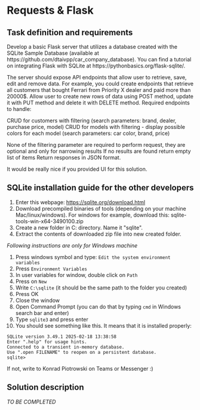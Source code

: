 <h1>Requests & Flask</h1>

<h2>Task definition and requirements</h2>
Develop a basic Flask server that utilizes a database created with the SQLite Sample Database (available at https://github.com/dtaivpp/car_company_database). You can find a tutorial on integrating Flask with SQLite at https://pythonbasics.org/flask-sqlite/.
 
The server should expose API endpoints that allow user to retrieve, save, edit and remove data. For example, you could create endpoints that retrieve all customers that bought Ferrari from Priority X dealer and paid more than 20000$. Allow user to create new rows of data using POST method, update it with PUT method and delete it with DELETE method. 
Required endpoints to handle:
 
CRUD for customers with filtering (search parameters: brand, dealer, purchase price, model)
CRUD for models with filtering - display possible colors for each model (search parameters: car color, brand, price)
 
None of the filtering parameter are required to perform request, they are optional and only for narrowing results
If no results are found return empty list of items
Return responses in JSON format.
 
It would be really nice if you provided UI for this solution.


<h2>SQLite installation guide for the other developers</h2>

1. Enter this webpage: https://sqlite.org/download.html
2. Download precompiled binaries of tools (depending on your machine Mac/linux/windows). For windows for example, download this: sqlite-tools-win-x64-3490100.zip
3. Create a new folder in C: directory. Name it "sqlite".
4. Extract the contents of downloaded zip file into new created folder.

<i>Following instructions are only for Windows machine</i>
1. Press windows symbol and type: `Edit the system environment variables`
2. Press `Environment Variables`
3. In user variables for <your-username> window, double click on `Path`
4. Press on `New`
5. Write `C:\sqlite` (it should be the same path to the folder you created)
6. Press OK
7. Close the window
8. Open Command Prompt (you can do that by typing `cmd` in Windows search bar and enter)
9. Type `sqlite3` and press enter
10. You should see something like this. It means that it is installed properly: 

```
SQLite version 3.49.1 2025-02-18 13:38:58
Enter ".help" for usage hints.
Connected to a transient in-memory database.
Use ".open FILENAME" to reopen on a persistent database.
sqlite>
```
If not, write to Konrad Piotrowski on Teams or Messenger :)

<h2>Solution description</h2>

<i>TO BE COMPLETED</i>
